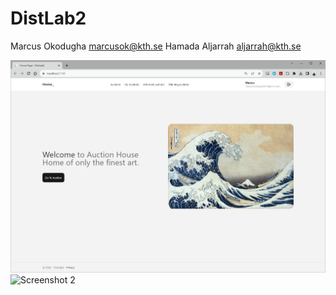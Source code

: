 # DistLab2
Marcus Okodugha marcusok@kth.se
Hamada Aljarrah aljarrah@kth.se

![Screenshot 1](screenshots/home.png)
![Screenshot 2](/path/to/screenshot2.png)